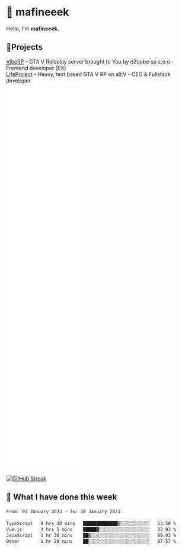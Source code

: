 # 👋 mafineeek
Hello, I'm **mafineeek**.

## 📝Projects

[VibeRP](https://v-rp.pl) - GTA V Roleplay server brought to You by d2qube sp z.o.o - Frontend developer [EX]
<br>
[LifeProject](https://github.com/LifeProject-Roleplay/) - Heavy, text based GTA V RP on alt:V - CEO & Fullstack developer

![](./github-metrics.svg)

[![GitHub Streak](https://streak-stats.demolab.com/?user=mafineeek)](https://git.io/streak-stats)

## 📰 What I have done this week
<!--START_SECTION:waka-->

```text
From: 03 January 2023 - To: 10 January 2023

TypeScript   9 hrs 30 mins   █████████████▒░░░░░░░░░░░   53.50 %
Vue.js       4 hrs 5 mins    █████▓░░░░░░░░░░░░░░░░░░░   23.03 %
JavaScript   1 hr 36 mins    ██▒░░░░░░░░░░░░░░░░░░░░░░   09.03 %
Other        1 hr 20 mins    ██░░░░░░░░░░░░░░░░░░░░░░░   07.57 %
```

<!--END_SECTION:waka-->
